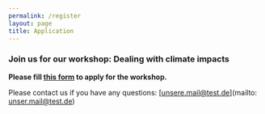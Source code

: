 ```yaml
---
permalink: /register
layout: page
title: Application
---
```


### Join us for our workshop: Dealing with climate impacts 

**Please fill [this form](https://form.jotform.com/232072053586353) to apply for the workshop.**

Please contact us if you have any questions: [unsere.mail@test.de](mailto: unser.mail@test.de)

